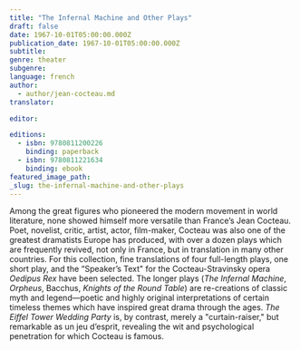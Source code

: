 ```yaml
---
title: "The Infernal Machine and Other Plays"
draft: false
date: 1967-10-01T05:00:00.000Z
publication_date: 1967-10-01T05:00:00.000Z
subtitle:
genre: theater
subgenre:
language: french
author:
  - author/jean-cocteau.md
translator:

editor:

editions:
  - isbn: 9780811200226
    binding: paperback
  - isbn: 9780811221634
    binding: ebook
featured_image_path:
_slug: the-infernal-machine-and-other-plays
---
```


Among the great figures who pioneered the modern movement in world literature, none showed himself more versatile than France’s Jean Cocteau. Poet, novelist, critic, artist, actor, film-maker, Cocteau was also one of the greatest dramatists Europe has produced, with over a dozen plays which are frequently revived, not only in France, but in translation in many other countries. For this collection, fine translations of four full-length plays, one short play, and the “Speaker’s Text" for the Cocteau-Stravinsky opera _Oedipus Rex_ have been selected. The longer plays (_The Infernal Machine_, _Orpheus_, Bacchus, _Knights of the Round Table_) are re-creations of classic myth and legend—poetic and highly original interpretations of certain timeless themes which have inspired great drama through the ages. _The Eiffel Tower Wedding Party_ is, by contrast, merely a "curtain-raiser," but remarkable as un jeu d’esprit, revealing the wit and psychological penetration for which Cocteau is famous.

